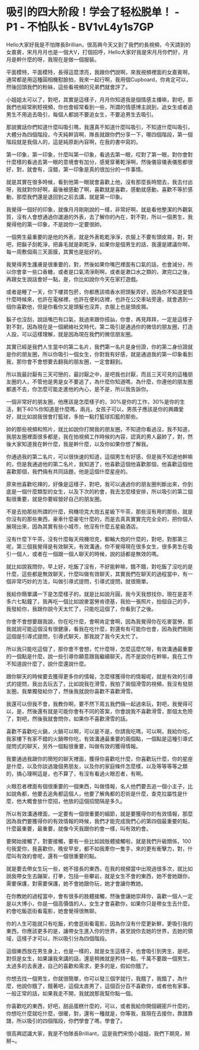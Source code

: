 # 吸引的四大阶段！学会了轻松脱单！ - P1 - 不怕队长 - BV1vL4y1s7GP

Hello大家好我是不怕隊長Brillian，很高興今天又到了我們的長視頻，今天請到的女嘉賓，宋月月月也是一個大V，打個招呼，Hello大家好我是宋月月你們好，月月是幹什麼的呀，我現在是做一個服裝。

平面模特，平面模特，長得這麼漂亮，我跟你們說啊，來我視頻裡面的女嘉賓啊，通常都是用這種圓相機懟臉拍，我來一起行啊，我用個Cupboard，你肯定可以，然後回頭我們的粉絲，這些看視頻的兄弟們就會評了。

小姐姐太可以了，對吧，其實是這樣子，月月你知道我是個情感主播嘛，對吧，那我們也經常刷短視頻，你也會經常看到一些，所謂的情感博主說到，追女生或者追男生不用追去吸引，每個人都說不要追女生，不要追男生去吸引。

那說實話你們知道什麼叫吸引嗎，我還真不知道什麼叫吸引，不知道什麼叫吸引，大體分為四個階段，今天純幹貨啊，隊長就跟你們分享一下，哪四個階段，第一個階段就是我個人的，這是純原創內容啊，在我的書中寫的。

第一印象，第一印象，什麼叫第一印象，看過去第一眼，哎對了第一眼，對你會對什麼樣的看過去第一眼的意境會有加分，感覺穿著乾淨啊，然後儀容儀表儀態都很好，對，就會有，沒錯，第一印象是真的很加分的一件事情。

就是其實在很多時候，看到他第一眼就會喜歡上他，沒有那麼長時間去，我去付出呀，我就對你好啊，最後被感動了啊，喜歡就是喜歡，感動就感動，喜歡不等於感動，那麼我們還是退回到之前去講，就是第一印象。

我覺得一個好的印象，就像月月剛剛說的一樣，非常好啊，就是看他整潔的外觀氣質，沒有人會想通過你邋遢的外表，去了解你的內在，對不對，所以一個男生，我覺得他的第一印象，不是說你一定要很帥。

一個男生最重要的是他的外表，就是外表乾乾淨淨，衣服上不要有頭皮屑，對，對吧，把鬍子刮乾淨，把鼻毛就是剃乾淨，如果你是個男生的話，我還是建議你啊，每一周敷個兩三天面膜，其實也是挺好的。

我覺得男生護膚是很重要的，對，然後如果你嘴巴裡面有口氣的話，也會減分，所以你會拿一些口香糖，或者是口氣清淨劑啊，或者是漱口水之類的，漱完口之後，再跟女生說話會好一點，是，你比如說你今天在家打遊戲。

或者是睡了一天，你下樓買包菸，你都應該噴香水把頭髮弄好，因為你不知道愛情什麼時候來，也許在電梯裡，也許在便利店裡，也許在公交車站旁邊，就會遇到一個你喜歡他，但是你看你又是頭髮也沒弄，衣服上也是頭皮屑。

鬍子也沒刮，說話嘴巴有口氣，我過來跟你搭訕，你會，再見拜拜，一定是這樣子對不對，因為現在是一個網絡社交時代，第二吸引是通過你的微信的朋友圈，打造人設，可以這樣理解，就是因為現在我們的微信朋友圈。

其實已經是我們人生當中的第二名片，我們第一名片是身份證，你的第二身份證就是你的朋友圈，所以你吸引一個女生，你對我有好感，就是通過我的第一印象看到我，那你會不會想要去翻我的朋友圈，一定會翻到。

所以我最討厭有三天可戀的，最討厭之中，是吧我也討厭，而且三天可見的這種朋友圈的人，不管他是男是女不要追了，為什麼你知道嗎，為什麼，你連他的朋友圈都進不去，你怎麼可能走進他的內心，是不是，所以我告訴你。

一個非常好的朋友圈，他應該是怎麼樣子的，30%是你的工作，30%是你的生活，剩下40%你知道是什麼嗎，兩兆，女孩子可以，男孩子應該是你的興趣愛好，就比如說我很會打籃球，多拍一點打籃球扣籃的那些。

帥的那些視頻和照片，就比如說你打開我的朋友圈，不知道你看過沒，我不知道，我朋友圈裡面很多都是，我在拍視頻工作時候的內容，認真的男人最帥了，對，然後大家知道我在幹什麼，我是幹什麼，以及你如果你想了解我。

你通過我的第二名片，可以很快速的知道，這個男生有好感，但是我不知道他幹嘛的，但是我通過他的第二名片，我知道了，他喜歡這個他喜歡那個，他喜歡這個他喜歡那個，我們倆有共同話題，他是這個什麼星座的。

原來他喜歡吃辣的，好像是這樣子，對吧，我可以通過你的朋友圈判斷出來，你到底是一個什麼類型的女生，以及下次的約會，我去怎麼樣安排，所以吸引的第二個點很重要，就是你要經營好自己的朋友圈。

不是去拍那些所謂的什麼，飛機坦克大炮五星級下午茶，那些沒有用的那些，就是你沒有的那些東西，豪車什麼豪宅什麼的，而是去真真實實完完全全的，把你個人展現出來，因為其實有些小城市，他沒有什麼五星級酒店。

沒有什麼下午茶，沒有什麼每天飛機坦克，郵輪大炮的什麼的，對吧，對那第三呢，第三個我覺得是有效聊天，有效溝通，你不覺得現在很多女生，很多男生在吸引一個人，或者在一個跟一個人聊天的時候，說的話都是無效的嗎。

就比如說我問你，早上好，吃飯了沒有，不好能幹嘛，餓不餓，對吃飯了沒吃的是什麼，這些都是無效聊天，什麼叫做有效聊天，其實我們在聊天的過程當中，有一個非常巧妙的方法，叫做引導式提問，引導式提問，就很簡單。

我給你簡單講一下是怎麼樣子的，就是比如說月圓，我今天我想找你，現在是差不多六七點鐘了，我再吃一個比如說麥當勞肯德基，我拍一張照片，拍個自己的手，我發給你，我跟你說今天太忙了，只能吃這個了，你看到了之後。

你會不會想要跟我說，你在吃什麼，會啊肯定會啊，因為我覺得你在吃麥當勞，那我就說可能這個沒有很健康，看我在吃什麼，對還有有可能你也會，因為我們剛剛這個是引導式提問，引導式聊天，那我說了我今天太忙了。

所以我只能吃這個了，那你會不會想，忙什麼呀，怎麼這麼忙呀，有效溝通最重要的一個點是什麼，說一些引導你願意跟我繼續聊天，而不是說你在幹嘛，我在工作不知道說什麼了，說什麼還說什麼。

跟你聊天的時候要去獲得更多你的情報，怎麼樣獲得你的情報呢，就是有效的引導式的提問，我出去玩去了，比如說我在滑雪，我拍了兩個滑雪的視頻，我沒有發朋友圈，我單獨發給你了，然後我就說你喜歡不喜歡滑雪。

我還可以但我不會，我教你啊，要不然下周五我們倆一起過來玩，對吧，我覺得可以，是，然後還有就是可能你會有不同的答案，你會說我不喜歡滑雪，那個太危險了，對吧，然後我就會問你，如果你不喜歡滑雪的話。

喜歡不喜歡吃火鍋，火鍋可以啊，可以是不是，你請我吃嗎，可以啊，我給你吃，我家樓下有家不錯的火鍋帶你吃，有效溝通最重要的兩個點，一個點是這種引導式提問式的聊天，另外一個點很重要，叫做有效的獲得情報。

我要通過我跟你的簡短的聊天裡面，獲得你喜歡吃什麼，你喜歡玩什麼，你的星座是什麼，以及你談過幾個男朋友，以及你的家庭條件怎麼樣，以及等等等等之類的，搞心理啊這是，也不算了，有沒有看過火眼忍者，有啊。

火眼忍者裡面有個很重要的一個東西，叫做情報，名人他們要去追一個小主子，比如說角都，他要去追角都這個人，他要了解角都的忍術是什麼，查克拉屬性是什麼，他大概會放什麼招，他放的這個招間隔是多久。

所以有效溝通裡面，一定要有一個很重要的細節，就是要獲得你的有效情報，那麼因為我們要獲得你的有效情報的時候，我們才能完成我們心的第四個最重要的點，什麼最重要，最重要，就像今天我跟你約會一樣，叫有效約會。

要開始接觸了，對要接觸，要有一些比如說肢體接觸啦，就是我們升級關係，100句我愛你，我喜歡你，晚安早安，都不如我牽你一隻手，來的更有衝擊力，對，什麼叫有效約會呢，還有一個很重要的點。

就是要去帶女生玩一些，她不擅長的東西，在我的視頻當中出現過很多次，就比如說我帶女生去蹦架，打拳，包括一些攀岩，就是女生不會的東西，她不會她跟你，需要保護，對需要保護，她不會她跟你玩，她才會讓你教她。

在你教她的過程當中，會有很多的肢體接觸，然後會讓她崇拜你，喜歡一個人一定是以大博小，你是一個高價值的人，女生才會喜歡你，如果你只是帶女生去什麼，約會吃飯逛街看電影，她會覺得很無聊。

你的人生可能就只有吃飯，約會逛街看電影，因為你沒有什麼更新鮮，更吸引我的東西，你應該更多的是，讓帶女生進入你的世界，甚至說你去她的世界，去她的領域，這樣子才可以，所以吸引分為四個階段。

這個東西放在男生身上，也是一樣的，就是女生這樣子，也會吸引到男生，是吧，對但是女生，如果讓我來講的話，還是稍微就是矜持一點，千萬不要跟一個男生，太過多的去表達，自己的喜歡和需求，更多的是，假如你餓了。

你想去找一個男生，你就很簡單，你可以發三個字就行，我餓了，我餓了，為什麼，他說你餓了，餓著吧，這個太直男了，這個百分百不喜歡你，或者他有家事，一般正常的話，如果我走不開，我就說那我幫你點一個。

你喜歡吃的東西，好吧，甜品蛋糕什麼的，可以，或者我給你開個親密戶什麼的，你想吃什麼就吃什麼，很暖，對，還有一種就是，你等我，我現在去接你，靠譜靠譜，所以吸引的四個階段，你們學會了嗎，學會了。

很高興認識大家，我是不怕隊長Brilliant，這是我們宋悅小姐姐，我們下期見，掰掰~。